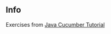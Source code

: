 Info
----

Exercises from [Java Cucumber Tutorial](https://www.youtube.com/watch?v=pD4B839qfos&list=PL_noPv5wmuO_t6yYbPfjwhJFOOcio89tI)
